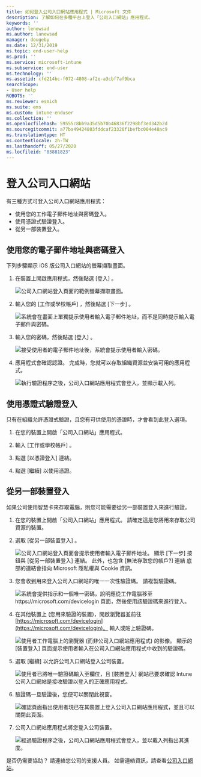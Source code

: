 ```yaml
---
title: 如何登入公司入口網站應用程式 | Microsoft 文件
description: 了解如何在多種平台上登入「公司入口網站」應用程式。
keywords: ''
author: lenewsad
ms.author: lanewsad
manager: dougeby
ms.date: 12/31/2019
ms.topic: end-user-help
ms.prod: ''
ms.service: microsoft-intune
ms.subservice: end-user
ms.technology: ''
ms.assetid: cfd214bc-f072-4808-af2e-a3cbf7af9bca
searchScope:
- User help
ROBOTS: ''
ms.reviewer: esmich
ms.suite: ems
ms.custom: intune-enduser
ms.collection: ''
ms.openlocfilehash: 59555c8bb9a35d5b70b46836f2298bf3ed342b2d
ms.sourcegitcommit: a77ba49424803fddcaf23326f1befbc004e48ac9
ms.translationtype: HT
ms.contentlocale: zh-TW
ms.lasthandoff: 05/27/2020
ms.locfileid: "83881823"
---
```

# <a name="sign-in-to-company-portal"></a>登入公司入口網站  

有三種方式可登入公司入口網站應用程式：

* 使用您的工作電子郵件地址與密碼登入。  
* 使用憑證式驗證登入。  
* 從另一部裝置登入。    


## <a name="sign-in-with-your-email-address-and-password"></a>使用您的電子郵件地址與密碼登入
下列步驟顯示 iOS 版公司入口網站的螢幕擷取畫面。  

1. 在裝置上開啟應用程式，然後點選 [登入]  。  

   ![公司入口網站登入頁面的範例螢幕擷取畫面。](./media/intune-ios-cp-signin-1908.png)


2. 輸入您的 [工作或學校帳戶]  ，然後點選 [下一步]  。

   ![系統會在畫面上單獨提示使用者輸入電子郵件地址，而不是同時提示輸入電子郵件與密碼。](./media/cp_ios_aad_signin_after_1804_002.png)

3. 輸入您的密碼，然後點選 [登入]  。

   ![接受使用者的電子郵件地址後，系統會提示使用者輸入密碼。](./media/cp_ios_aad_signin_after_1804_003.png)

4. 應用程式會確認認證。 完成時，您就可以存取組織資源並安裝可用的應用程式。  

   ![執行驗證程序之後，公司入口網站應用程式會登入，並顯示載入列。](./media/cp_ios_aad_signin_after_1804_004.png)

## <a name="sign-in-with-certificate-based-authentication"></a>使用憑證式驗證登入
只有在組織允許憑證式驗證，且您有可供使用的憑證時，才會看到此登入選項。  

1. 在您的裝置上開啟「公司入口網站」應用程式。  

2. 輸入 [工作或學校帳戶]  。  

3. 點選 [以憑證登入]  連結。  

4. 點選 [繼續]  以使用憑證。  

## <a name="sign-in-from-another-device"></a>從另一部裝置登入

如果公司使用智慧卡來存取電腦，則您可能需要從另一部裝置登入來進行驗證。  

1. 在您的裝置上開啟「公司入口網站」應用程式。 請確定這是您將用來存取公司資源的裝置。       

1. 選取 [從另一部裝置登入]  。  

   ![公司入口網站登入頁面會提示使用者輸入電子郵件地址。  顯示 [下一步] 按鈕與 [從另一部裝置登入] 連結。 此外，也包含 [無法存取您的帳戶?] 連結 底部的連結會指向 Microsoft 隱私權與 Cookie 資訊。](./media/cp_ios_aad_signin_after_1804_005.png)

2. 您會收到用來登入公司入口網站的唯一一次性驗證碼。 請複製驗證碼。

   ![系統會提供指示和一個唯一密碼，說明應從工作電腦移至 https://microsoft.com/devicelogin 頁面，然後使用該驗證碼來進行登入。](./media/cp_ios_aad_signin_after_1804_006.png)

3. 在其他裝置上 (您用來驗證的裝置)，開啟瀏覽器並前往 [https://microsoft.com/devicelogin](https://microsoft.com/devicelogin)。 輸入或貼上驗證碼。  

   ![使用者工作電腦上的瀏覽器 (而非公司入口網站應用程式) 的影像。 顯示的 [裝置登入] 頁面提示使用者輸入在公司入口網站應用程式中收到的驗證碼。](../fundamentals/media/whats-new-app-ui/cp_ios_aad_signin_from_another_device_after_1704_004.png)

4. 選取 [繼續]  以允許公司入口網站登入公司裝置。   

   ![使用者已將唯一驗證碼輸入至欄位，且 [裝置登入] 網站已要求確認 Intune 公司入口網站是接收驗證以登入的正確應用程式。](../fundamentals/media/whats-new-app-ui/cp_ios_aad_signin_from_another_device_after_1704_005.png) 

5. 驗證碼一旦驗證後，您便可以關閉此視窗。  

   ![確認頁面指出使用者現已在其裝置上登入公司入口網站應用程式，並且可以關閉此頁面。](../fundamentals/media/whats-new-app-ui/cp_ios_aad_signin_from_another_device_after_1704_006.png)

6. 公司入口網站應用程式將您登入公司裝置。  

   ![經過驗證程序之後，公司入口網站應用程式會登入，並以載入列指出其進度。](./media/cp_ios_aad_signin_after_1804_007.png)

是否仍需要協助？ 請連絡您公司的支援人員。 如需連絡資訊，請查看[公司入口網站](https://go.microsoft.com/fwlink/?linkid=2010980)。  
